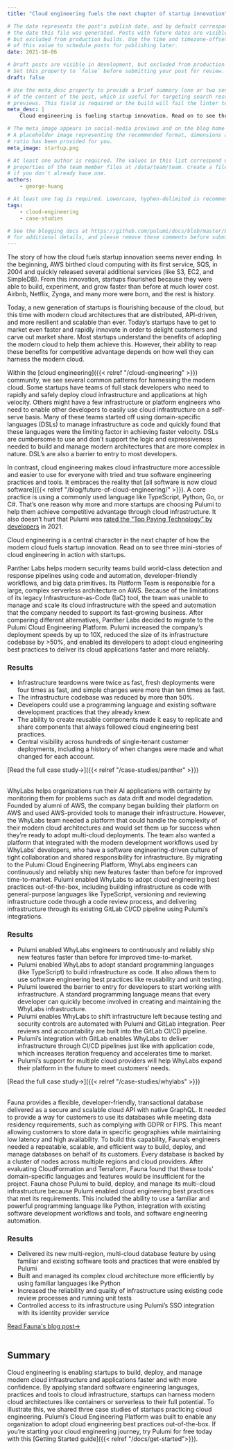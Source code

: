 ```yaml
---
title: "Cloud engineering fuels the next chapter of startup innovation"

# The date represents the post's publish date, and by default corresponds with
# the date this file was generated. Posts with future dates are visible in development,
# but excluded from production builds. Use the time and timezone-offset portions of
# of this value to schedule posts for publishing later.
date: 2021-10-06

# Draft posts are visible in development, but excluded from production builds.
# Set this property to `false` before submitting your post for review.
draft: false

# Use the meta_desc property to provide a brief summary (one or two sentences)
# of the content of the post, which is useful for targeting search results or social-media
# previews. This field is required or the build will fail the linter test.
meta_desc: |
    Cloud engineering is fueling startup innovation. Read on to see three mini-stories of cloud engineering in action with startups. 

# The meta_image appears in social-media previews and on the blog home page.
# A placeholder image representing the recommended format, dimensions and aspect
# ratio has been provided for you.
meta_image: startup.png

# At least one author is required. The values in this list correspond with the `id`
# properties of the team member files at /data/team/team. Create a file for yourself
# if you don't already have one.
authors:
    - george-huang

# At least one tag is required. Lowercase, hyphen-delimited is recommended.
tags:
    - cloud-engineering
    - case-studies

# See the blogging docs at https://github.com/pulumi/docs/blob/master/BLOGGING.md.
# for additional details, and please remove these comments before submitting for review.
---
```

The story of how the cloud fuels startup innovation seems never ending. In the beginning, AWS birthed cloud computing with its first service, SQS, in 2004 and quickly released several additional services (like S3, EC2, and SimpleDB). From this innovation, startups flourished because they were able to build, experiment, and grow faster than before at much lower cost. Airbnb, Netflix, Zynga, and many more were born, and the rest is history. 
 
Today, a new generation of startups is flourishing because of the cloud, but this time with modern cloud architectures that are distributed, API-driven, and more resilient and scalable than ever. Today’s startups have to get to market even faster and rapidly innovate in order to delight customers and carve out market share. Most startups understand the benefits of adopting the modern cloud to help them achieve this. However, their ability to reap these benefits for competitive advantage depends on how well they can harness the modern cloud. 
 
Within the [cloud engineering]({{< relref "/cloud-engineering" >}}) community, we see several common patterns for harnessing the modern cloud. Some startups have teams of full stack developers who need to rapidly and safely deploy cloud infrastructure and applications at high velocity. Others might have a few infrastructure or platform engineers who need to enable other developers to easily use cloud infrastructure on a self-serve basis. Many of these teams started off using domain-specific languages (DSLs) to manage infrastructure as code and quickly found that these languages were the limiting factor in achieving faster velocity. DSLs are cumbersome to use and don’t support the logic and expressiveness needed to build and manage modern architectures that are more complex in nature. DSL’s are also a barrier to entry to most developers. 
 
In contrast, cloud engineering makes cloud infrastructure more accessible and easier to use for everyone with tried and true software engineering practices and tools. It embraces the reality that [all software is now cloud software]({{< relref "/blog/future-of-cloud-engineering/" >}}). A core practice is using a commonly used language like TypeScript, Python, Go, or C#. That’s one reason why more and more startups are choosing Pulumi to help them achieve competitive advantage through cloud infrastructure. It also doesn’t hurt that Pulumi was [rated the “Top Paying Technology” by developers]({{https://insights.stackoverflow.com/survey/2021#top-paying-technologies-other-tools}}) in 2021. 

Cloud engineering is a central character in the next chapter of how the modern cloud fuels startup innovation. Read on to see three mini-stories of cloud engineering in action with startups. 

<!-- ## Panther Labs -->
Panther Labs helps modern security teams build world-class detection and response pipelines using code and automation, developer-friendly workflows, and big data primitives. Its Platform Team is responsible for a large, complex serverless architecture on AWS. Because of the limitations of its legacy Infrastructure-as-Code (IaC) tool, the team was unable to manage and scale its cloud infrastructure with the speed and automation that the company needed to support its fast-growing business. After comparing different alternatives, Panther Labs decided to migrate to the Pulumi Cloud Engineering Platform. Pulumi increased the company’s deployment speeds by up to 10X, reduced the size of its infrastructure codebase by >50%, and enabled its developers to adopt cloud engineering best practices to deliver its cloud applications faster and more reliably.

### Results
- Infrastructure teardowns were twice as fast, fresh deployments were four times as fast, and simple changes were more than ten times as fast.
- The infrastructure codebase was reduced by more than 50%.
- Developers could use a programming language and existing software development practices that they already knew.
- The ability to create reusable components made it easy to replicate and share components that always followed cloud engineering best practices.
- Central visibility across hundreds of single-tenant customer deployments, including a history of when changes were made and what changed for each account.

[Read the full case study→]({{< relref "/case-studies/panther" >}})
<br>
<br>

<!-- ## WhyLabs -->
WhyLabs helps organizations run their AI applications with certainty by monitoring them for problems such as data drift and model degradation. Founded by alumni of AWS, the company began building their platform on AWS and used AWS-provided tools to manage their infrastructure. However, the WhyLabs team needed a platform that could handle the complexity of their modern cloud architectures and would set them up for success when they’re ready to adopt multi-cloud deployments. The team also wanted a platform that integrated with the modern development workflows used by WhyLabs’ developers, who have a software engineering-driven culture of tight collaboration and shared responsibility for infrastructure. By migrating to the Pulumi Cloud Engineering Platform, WhyLabs engineers can continuously and reliably ship new features faster than before for improved time-to-market. Pulumi enabled WhyLabs to adopt cloud engineering best practices out-of-the-box, including building infrastructure as code with general-purpose languages like TypeScript, versioning and reviewing infrastructure code through a code review process, and delivering infrastructure through its existing GitLab CI/CD pipeline using Pulumi’s integrations.

### Results
- Pulumi enabled WhyLabs engineers to continuously and reliably ship new features faster than before for improved time-to-market.
- Pulumi enabled WhyLabs to adopt standard programming languages (like TypeScript) to build infrastructure as code. It also allows them to use software engineering best practices like reusability and unit testing.
- Pulumi lowered the barrier to entry for developers to start working with infrastructure. A standard programming language means that every developer can quickly become involved in creating and maintaining the WhyLabs infrastructure.
- Pulumi enables WhyLabs to shift infrastructure left because testing and security controls are automated with Pulumi and GitLab integration. Peer reviews and accountability are built into the GitLab CI/CD pipeline.
- Pulumi’s integration with GitLab enables WhyLabs to deliver infrastructure through CI/CD pipelines just like with application code, which increases iteration frequency and accelerates time to market.
- Pulumi’s support for multiple cloud providers will help WhyLabs expand their platform in the future to meet customers’ needs.


[Read the full case study→]({{< relref "/case-studies/whylabs" >}})
<br>
<br>

<!-- ## Fauna -->
Fauna provides a flexible, developer-friendly, transactional database delivered as a secure and scalable cloud API with native GraphQL. It needed to provide a way for customers to use its databases while meeting data residency requirements, such as complying with GDPR or FIPS. This meant allowing customers to store data in specific geographies while maintaining low latency and high availability. To build this capability, Fauna’s engineers needed a repeatable, scalable, and efficient way to build, deploy, and manage databases on behalf of its customers. Every database is backed by a cluster of nodes across multiple regions and cloud providers. After evaluating CloudFormation and Terraform, Fauna found that these tools’ domain-specific languages and features would be insufficient for the project. Fauna chose Pulumi to build, deploy, and manage its multi-cloud infrastructure because Pulumi enabled cloud engineering best practices that met its requirements. This included the ability to use a familiar and powerful programming language like Python, integration with existing software development workflows and tools, and software engineering automation. 

### Results
- Delivered its new multi-region, multi-cloud database feature by using familiar and existing software tools and practices that were enabled by Pulumi
- Built and managed its complex cloud architecture more efficiently by using familiar languages like Python
- Increased the reliability and quality of infrastructure using existing code review processes and running unit tests
- Controlled access to its infrastructure using Pulumi’s SSO integration with its identity provider service 


[Read Fauna's blog post→]({{https://fauna.com/blog/building-faunas-gdpr-compliant-distributed-and-scalable-database}})
<br>
<br>

## Summary
Cloud engineering is enabling startups to build, deploy, and manage modern cloud infrastructure and applications faster and with more confidence. By applying standard software engineering languages, practices and tools to cloud infrastructure, startups can harness modern cloud architectures like containers or serverless to their full potential. To illustrate this, we shared three case studies of startups practicing cloud engineering. Pulumi’s Cloud Engineering Platform was built to enable any organization to adopt cloud engineering best practices out-of-the-box. If you’re starting your cloud engineering journey, try Pulumi for free today with this [Getting Started guide]({{< relref "/docs/get-started">}}).
